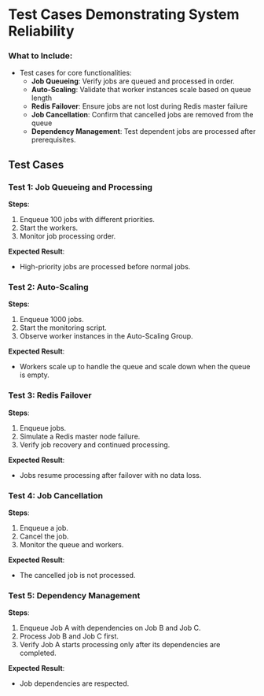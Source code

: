 # Test Cases Demonstrating System Reliability

### **What to Include:**

- Test cases for core functionalities:
  - **Job Queueing**: Verify jobs are queued and processed in order.
  - **Auto-Scaling**: Validate that worker instances scale based on queue length
  - **Redis Failover**: Ensure jobs are not lost during Redis master failure
  - **Job Cancellation**: Confirm that cancelled jobs are removed from the queue
  - **Dependency Management**: Test dependent jobs are processed after prerequisites.

## Test Cases

### Test 1: Job Queueing and Processing

**Steps**:

1. Enqueue 100 jobs with different priorities.
2. Start the workers.
3. Monitor job processing order.

**Expected Result**:

- High-priority jobs are processed before normal jobs.

### Test 2: Auto-Scaling

**Steps**:

1. Enqueue 1000 jobs.
2. Start the monitoring script.
3. Observe worker instances in the Auto-Scaling Group.

**Expected Result**:

- Workers scale up to handle the queue and scale down when the queue is empty.

### Test 3: Redis Failover

**Steps**:

1. Enqueue jobs.
2. Simulate a Redis master node failure.
3. Verify job recovery and continued processing.

**Expected Result**:

- Jobs resume processing after failover with no data loss.

### Test 4: Job Cancellation

**Steps**:

1. Enqueue a job.
2. Cancel the job.
3. Monitor the queue and workers.

**Expected Result**:

- The cancelled job is not processed.

### Test 5: Dependency Management

**Steps**:

1. Enqueue Job A with dependencies on Job B and Job C.
2. Process Job B and Job C first.
3. Verify Job A starts processing only after its dependencies are completed.

**Expected Result**:

- Job dependencies are respected.
